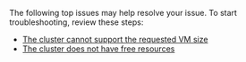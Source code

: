 The following top issues may help resolve your issue. To start troubleshooting, review these steps:

- [The cluster cannot support the requested VM size](../articles/virtual-machines/troubleshooting/troubleshoot-deploy-vm-linux.md#the-cluster-cannot-support-the-requested-vm-size)
- [The cluster does not have free resources](../articles/virtual-machines/troubleshooting/troubleshoot-deploy-vm-linux.md#the-cluster-does-not-have-free-resources)